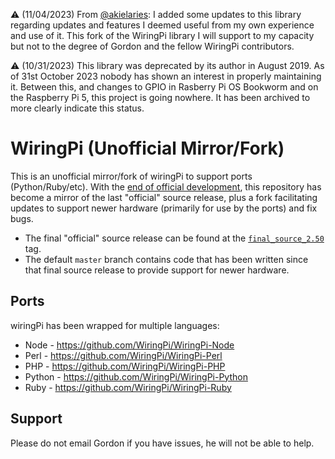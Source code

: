 :warning: (11/04/2023) From [@akielaries](https://github.com/akielaries): I added some updates to this library regarding updates and features I deemed
useful from my own experience and use of it. This fork of the WiringPi library I will support to my capacity but not to
the degree of Gordon and the fellow WiringPi contributors. 

:warning: (10/31/2023) This library was deprecated by its author in August 2019. As of 31st October 2023 nobody has shown an interest in properly maintaining it. Between this, and changes to GPIO in Rasberry Pi OS Bookworm and on the Raspberry Pi 5, this project is going nowhere. It has been archived to more clearly indicate this status.

WiringPi (Unofficial Mirror/Fork)
=================================

This is an unofficial mirror/fork of wiringPi to support ports (Python/Ruby/etc).  With the
[end of official development](https://web.archive.org/web/20220405225008/http://wiringpi.com/wiringpi-deprecated/), this repository
has become a mirror of the last "official" source release, plus a fork facilitating updates
to support newer hardware (primarily for use by the ports) and fix bugs.

  * The final "official" source release can be found at the
    [`final_source_2.50`](https://github.com/WiringPi/WiringPi/tree/final_official_2.50) tag.
  * The default `master` branch contains code that has been written since that final source
    release to provide support for newer hardware.

Ports
-----

wiringPi has been wrapped for multiple languages:

* Node - https://github.com/WiringPi/WiringPi-Node
* Perl - https://github.com/WiringPi/WiringPi-Perl
* PHP - https://github.com/WiringPi/WiringPi-PHP
* Python - https://github.com/WiringPi/WiringPi-Python
* Ruby - https://github.com/WiringPi/WiringPi-Ruby

Support
-------

Please do not email Gordon if you have issues, he will not be able to help.
